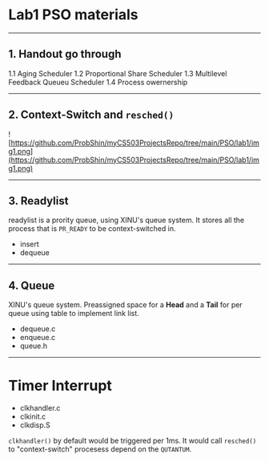 # Lab1 PSO materials

----------------------------
## 1. Handout go through
1.1 Aging Scheduler
1.2 Proportional Share Scheduler
1.3 Multilevel Feedback Queueu Scheduler
1.4 Process owernership


-----------------------------------------

## 2. Context-Switch and `resched()`
![https://github.com/ProbShin/myCS503ProjectsRepo/tree/main/PSO/lab1/img1.png](https://github.com/ProbShin/myCS503ProjectsRepo/tree/main/PSO/lab1/img1.png)


-----------------------------------------

## 3. Readylist

readylist is a prority queue, using XINU's queue system. It stores all the process that is `PR_READY` to be context-switched in. 
* insert
* dequeue


-----------------------------------------
## 4. Queue
XINU's queue system. Preassigned space for a **Head** and a **Tail** for per queue using table to implement link list.
* dequeue.c
* enqueue.c
* queue.h


-----------------------------------------
# Timer Interrupt 
* clkhandler.c
* clkinit.c
* clkdisp.S

`clkhandler()` by default would be triggered per 1ms. It would call `resched()` to "context-switch" procesess depend on the `QUTANTUM`.




